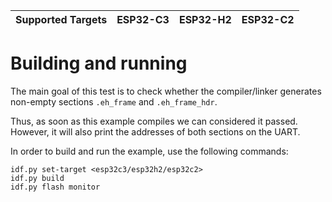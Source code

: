 | Supported Targets | ESP32-C3 | ESP32-H2 | ESP32-C2 |
| ----------------- | -------- | -------- | -------- |

# Building and running

The main goal of this test is to check whether the compiler/linker generates non-empty sections `.eh_frame` and `.eh_frame_hdr`.
 
Thus, as soon as this example compiles we can considered it passed. However, it will also print the addresses of both sections on the UART.

In order to build and run the example, use the following commands:

```
idf.py set-target <esp32c3/esp32h2/esp32c2>
idf.py build
idf.py flash monitor
``` 
